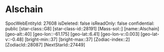 ﻿---
location: [6.41,-61.175,40]
type: Station
tags:
- astro/Star

---

# Alschain

SpocWebEntityId: 27608
isDeleted: false
isReadOnly: false
confidential: public
[star-class::G8]
[star-class-id::28191]
[Mass-sol::]
[name::Alschain]
[geo-alt::40]
[geo-lon::-61.175]
[geo-lat::6.41]
[geo-lon-v::0.003]
[geo-lat-v::-0.48]
[bright-min::37]
[bright-max::37]
[Zodiac-index::2]
[ZodiacId::28087]
[NextStarId::27449]

